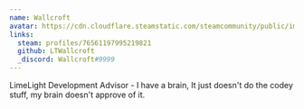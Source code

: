 ```yaml
---
name: Wallcroft
avatar: https://cdn.cloudflare.steamstatic.com/steamcommunity/public/images/avatars/ca/ca5c77a65c45a56c3d528d61b77a9100a1970b9b_full.jpg
links:
  steam: profiles/76561197995219821
  github: LTWallcroft
  _discord: Wallcroft#9999
---
```

LimeLight Development Advisor - I have a brain, It just doesn't do the codey stuff, my brain doesn't approve of it.
